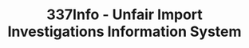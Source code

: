 ---
layout: default
bigquery: https://console.cloud.google.com/bigquery?p=patents-public-data&d=usitc_investigations&page=dataset&project=sheets-management-319211
citation: US International Trade Commission 337Info Unfair Import Investigations Information
  System
contributors: US International Trade Comission
cost: None
description: US International Trade Commission 337Info Unfair Import Investigations
  Information System contains data on investigations done under Section 337. Section
  337 declares the infringement of certain statutory intellectual property rights
  and other forms of unfair competition in import trade to be unlawful practices.
  Most Section 337 investigations involve allegations of patent or registered trademark
  infringement.
documentation: FAQ and tutorial available on the site
last_edit: 04/09/2022, 19:21:51
location: https://pubapps2.usitc.gov/337external/
maintained_by: US International Trade Comission
schema_fields:
- complainant
- ouiiParticipation
- ouiiAttorney
- actualStartDateEvidHear
- cafcAppeals
- finalDetViolation
- scheduledEndDateEvidHear
- targetDate
- teoIdIssueDate
- teoProceedingInvolved
- copyrightNumbers
- respondent
- finalDetNoViolation
- aljAssigned
- teoIdDueDate
- investigationNo
- dateCreated
- trademarkNumbers
- gcAttorney
- dateOfPublicationFrNotice
- lastUpdated
- patentNumber
- teoReliefGranted
- actualEndDateEvidHear
- publication_number
- endDateMarkmanHearing
- issueDateOtherNonFinal
- finalIdOnViolationDue
- invUnfairAct
- investigationTermDate
- finalIdOnViolationIssue
- docketNo
- dateComplaintFiled
- patentNumbers
- internalRemand
- title
- scheduledStartDateEvidHear
- currentStatus
- currentActiveALJ
- id
- startDateMarkmanHearing
- investigationType
- htsNumbers
- markmanHearing
shortname: unfair_import_investigations
tags:
- import
- legal
- trade
timeframe: 2008-2021 (prior to 2008 downloadable as a JSON file)
title: 337Info - Unfair Import Investigations Information System
uuid: 2721f5ec-e599-4890-9265-9706719fc71e
---